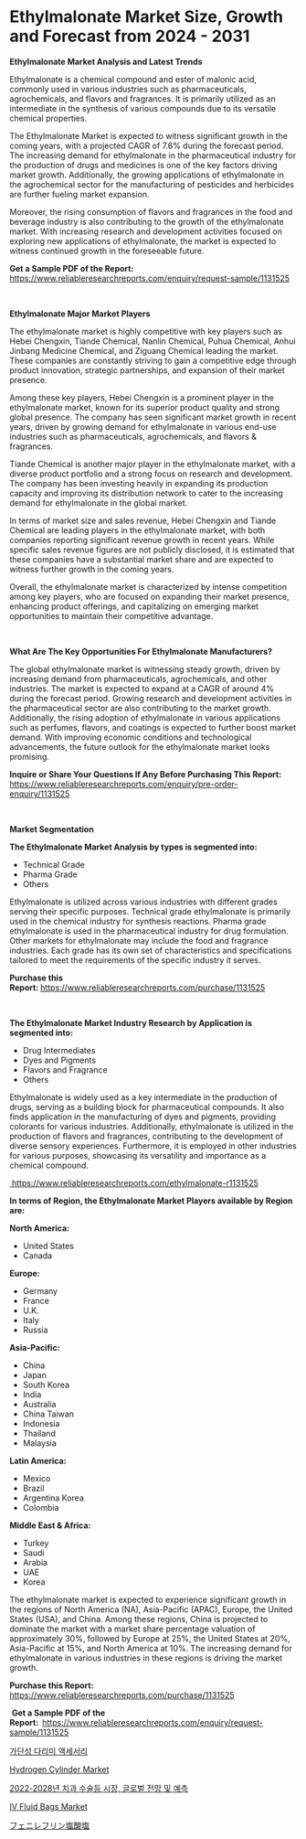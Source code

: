 <p><h1>Ethylmalonate Market Size, Growth and Forecast from 2024 - 2031</h1></p><p><strong>Ethylmalonate Market Analysis and Latest Trends</strong></p>
<p><p>Ethylmalonate is a chemical compound and ester of malonic acid, commonly used in various industries such as pharmaceuticals, agrochemicals, and flavors and fragrances. It is primarily utilized as an intermediate in the synthesis of various compounds due to its versatile chemical properties.</p><p>The Ethylmalonate Market is expected to witness significant growth in the coming years, with a projected CAGR of 7.6% during the forecast period. The increasing demand for ethylmalonate in the pharmaceutical industry for the production of drugs and medicines is one of the key factors driving market growth. Additionally, the growing applications of ethylmalonate in the agrochemical sector for the manufacturing of pesticides and herbicides are further fueling market expansion.</p><p>Moreover, the rising consumption of flavors and fragrances in the food and beverage industry is also contributing to the growth of the ethylmalonate market. With increasing research and development activities focused on exploring new applications of ethylmalonate, the market is expected to witness continued growth in the foreseeable future.</p></p>
<p><strong>Get a Sample PDF of the Report:&nbsp;</strong> <a href="https://www.reliableresearchreports.com/enquiry/request-sample/1131525">https://www.reliableresearchreports.com/enquiry/request-sample/1131525</a></p>
<p>&nbsp;</p>
<p><strong>Ethylmalonate Major Market Players</strong></p>
<p><p>The ethylmalonate market is highly competitive with key players such as Hebei Chengxin, Tiande Chemical, Nanlin Chemical, Puhua Chemical, Anhui Jinbang Medicine Chemical, and Ziguang Chemical leading the market. These companies are constantly striving to gain a competitive edge through product innovation, strategic partnerships, and expansion of their market presence.</p><p>Among these key players, Hebei Chengxin is a prominent player in the ethylmalonate market, known for its superior product quality and strong global presence. The company has seen significant market growth in recent years, driven by growing demand for ethylmalonate in various end-use industries such as pharmaceuticals, agrochemicals, and flavors & fragrances.</p><p>Tiande Chemical is another major player in the ethylmalonate market, with a diverse product portfolio and a strong focus on research and development. The company has been investing heavily in expanding its production capacity and improving its distribution network to cater to the increasing demand for ethylmalonate in the global market.</p><p>In terms of market size and sales revenue, Hebei Chengxin and Tiande Chemical are leading players in the ethylmalonate market, with both companies reporting significant revenue growth in recent years. While specific sales revenue figures are not publicly disclosed, it is estimated that these companies have a substantial market share and are expected to witness further growth in the coming years.</p><p>Overall, the ethylmalonate market is characterized by intense competition among key players, who are focused on expanding their market presence, enhancing product offerings, and capitalizing on emerging market opportunities to maintain their competitive advantage.</p></p>
<p>&nbsp;</p>
<p><strong>What Are The Key Opportunities For Ethylmalonate Manufacturers?</strong></p>
<p><p>The global ethylmalonate market is witnessing steady growth, driven by increasing demand from pharmaceuticals, agrochemicals, and other industries. The market is expected to expand at a CAGR of around 4% during the forecast period. Growing research and development activities in the pharmaceutical sector are also contributing to the market growth. Additionally, the rising adoption of ethylmalonate in various applications such as perfumes, flavors, and coatings is expected to further boost market demand. With improving economic conditions and technological advancements, the future outlook for the ethylmalonate market looks promising.</p></p>
<p><strong>Inquire or Share Your Questions If Any Before Purchasing This Report:</strong> <a href="https://www.reliableresearchreports.com/enquiry/pre-order-enquiry/1131525">https://www.reliableresearchreports.com/enquiry/pre-order-enquiry/1131525</a></p>
<p>&nbsp;</p>
<p><strong>Market Segmentation</strong></p>
<p><strong>The Ethylmalonate Market Analysis by types is segmented into:</strong></p>
<p><ul><li>Technical Grade</li><li>Pharma Grade</li><li>Others</li></ul></p>
<p><p>Ethylmalonate is utilized across various industries with different grades serving their specific purposes. Technical grade ethylmalonate is primarily used in the chemical industry for synthesis reactions. Pharma grade ethylmalonate is used in the pharmaceutical industry for drug formulation. Other markets for ethylmalonate may include the food and fragrance industries. Each grade has its own set of characteristics and specifications tailored to meet the requirements of the specific industry it serves.</p></p>
<p><strong>Purchase this Report:&nbsp;</strong><a href="https://www.reliableresearchreports.com/purchase/1131525">https://www.reliableresearchreports.com/purchase/1131525</a></p>
<p>&nbsp;</p>
<p><strong>The Ethylmalonate Market Industry Research by Application is segmented into:</strong></p>
<p><ul><li>Drug Intermediates</li><li>Dyes and Pigments</li><li>Flavors and Fragrance</li><li>Others</li></ul></p>
<p><p>Ethylmalonate is widely used as a key intermediate in the production of drugs, serving as a building block for pharmaceutical compounds. It also finds application in the manufacturing of dyes and pigments, providing colorants for various industries. Additionally, ethylmalonate is utilized in the production of flavors and fragrances, contributing to the development of diverse sensory experiences. Furthermore, it is employed in other industries for various purposes, showcasing its versatility and importance as a chemical compound.</p></p>
<p><a href="https://www.reliableresearchreports.com/ethylmalonate-r1131525">&nbsp;https://www.reliableresearchreports.com/ethylmalonate-r1131525</a></p>
<p><strong>In terms of Region, the Ethylmalonate Market Players available by Region are:</strong></p>
<p>
    <p> <strong> North America: </strong>
        <ul>
            <li>United States</li>
            <li>Canada</li>
        </ul>
        </p> 
    <p> <strong> Europe: </strong>
        <ul>
            <li>Germany</li>
            <li>France</li>
            <li>U.K.</li>
            <li>Italy</li>
            <li>Russia</li>
        </ul>
        </p> 
    <p> <strong> Asia-Pacific: </strong>
        <ul>
            <li>China</li>
            <li>Japan</li>
            <li>South Korea</li>
            <li>India</li>
            <li>Australia</li>
            <li>China Taiwan</li>
            <li>Indonesia</li>
            <li>Thailand</li>
            <li>Malaysia</li>
        </ul>
        </p> 
    <p> <strong> Latin America: </strong>
        <ul>
            <li>Mexico</li>
            <li>Brazil</li>
            <li>Argentina Korea</li>
            <li>Colombia</li>
        </ul>
        </p> 
    <p> <strong> Middle East & Africa: </strong>
        <ul>
            <li>Turkey</li>
            <li>Saudi</li>
            <li>Arabia</li>
            <li>UAE</li>
            <li>Korea</li>
        </ul>
    </p>
    </p>
<p><p>The ethylmalonate market is expected to experience significant growth in the regions of North America (NA), Asia-Pacific (APAC), Europe, the United States (USA), and China. Among these regions, China is projected to dominate the market with a market share percentage valuation of approximately 30%, followed by Europe at 25%, the United States at 20%, Asia-Pacific at 15%, and North America at 10%. The increasing demand for ethylmalonate in various industries in these regions is driving the market growth.</p></p>
<p><strong>Purchase this Report: </strong><a href="https://www.reliableresearchreports.com/purchase/1131525">https://www.reliableresearchreports.com/purchase/1131525</a></p>
<p>&nbsp;<strong>Get a Sample PDF of the Report:&nbsp;&nbsp;</strong><a href="https://www.reliableresearchreports.com/enquiry/request-sample/1131525">https://www.reliableresearchreports.com/enquiry/request-sample/1131525</a></p>
<p><strong></strong></p>
<p><p><a href="https://medium.com/@jomosley1999/quot-%EB%A7%90%EB%A6%AC%EC%96%B4%EB%B8%94-%EC%B2%A0%EC%A0%9C-%EC%95%A1%EC%84%B8%EC%84%9C%EB%A6%AC-%EC%8B%9C%EC%9E%A5-%EC%A1%B0%EC%82%AC-%EB%B3%B4%EA%B3%A0%EC%84%9C-%EA%B7%B8-%EC%97%AD%EC%82%AC-%EB%B0%8F-2024%EB%85%84%EB%B6%80%ED%84%B0-2031%EB%85%84%EA%B9%8C%EC%A7%80%EC%9D%98-%EC%A0%84%EB%A7%9D-quot-823a01c46840">가단성 다리미 액세서리</a></p><p><a href="https://github.com/GroverBarry/Market-Research-Report-List-6/blob/main/hydrogen-cylinder-market.md">Hydrogen Cylinder Market</a></p><p><a href="https://github.com/vseigx30c9a1j/Market-Research-Report-List-3/blob/main/4201851131234.md">2022-2028년 치과 수술등 시장, 글로벌 전망 및 예측</a></p><p><a href="https://github.com/lylyparadise/Market-Research-Report-List-4/blob/main/iv-fluid-bags-market.md">IV Fluid Bags Market</a></p><p><a href="https://medium.com/@harmonybogan1944/%E3%83%95%E3%82%A7%E3%83%8B%E3%83%AC%E3%83%95%E3%83%AA%E3%83%B3%E5%A1%A9%E9%85%B8%E5%A1%A9%E5%B8%82%E5%A0%B4%E3%81%AE%E3%83%88%E3%83%AC%E3%83%B3%E3%83%89%E3%81%A8%E5%B8%82%E5%A0%B4%E5%88%86%E6%9E%90%E3%81%AF-2024%E5%B9%B4%E3%81%8B%E3%82%892031%E5%B9%B4%E3%81%AE%E6%9C%9F%E9%96%93%E3%81%AB%E4%BA%88%E6%B8%AC%E3%81%95%E3%82%8C%E3%81%A6%E3%81%84%E3%81%BE%E3%81%99-d7d91a1b2d3f">フェニレフリン塩酸塩</a></p></p>
